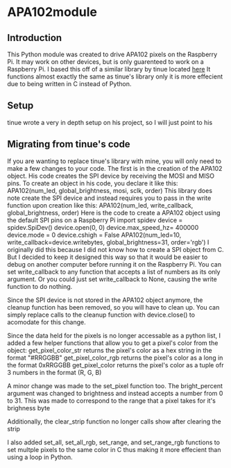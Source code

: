 # APA102module
## Introduction
This Python module was created to drive APA102 pixels on the Raspberry Pi. It may work on other devices, but is only guarenteed to work on a Raspberry Pi.
I based this off of a similar library by tinue located [here](https://github.com/tinue/APA102_Pi)
It functions almost exactly the same as tinue's library only it is more effecient due to being written in C instead of Python.
## Setup
tinue wrote a very in depth setup on his project, so I will just point to his
## Migrating from tinue's code
If you are wanting to replace tinue's library with mine, you will only need to make a few changes to your code.
The first is in the creation of the APA102 object. His code creates the SPI device by receiving the MOSI and MISO pins. To create an object in his code, you declare it like this: APA102(num_led, global_brightness, mosi, sclk, order)
This library does note create the SPI device and instead requires you to pass in the write function upon creation like this: APA102(num_led, write_callback, global_brightness, order)
Here is the code to create a APA102 object using the default SPI pins on a Raspberry Pi
      import spidev
      device = spidev.SpiDev()
			device.open(0, 0)
			device.max_speed_hz= 400000
			device.mode = 0
			device.cshigh = False
      APA102(num_led=10, write_callback=device.writebytes, global_brightness=31, order='rgb')
I originally did this because I did not know how to create a SPI object from C. But I decided to keep it designed this way so that it would be easier to debug on another computer before running it on the Raspberry Pi. You can set write_callback to any function that accepts a list of numbers as its only argument. Or you could just set write_callback to None, causing the write function to do nothing.

Since the SPI device is not stored in the APA102 object anymore, the cleanup function has been removed, so you will have to clean up. You can simply replace calls to the cleanup function with device.close() to acomodate for this change.

Since the data held for the pixels is no longer accessable as a python list, I added a few helper functions that allow you to get a pixel's color from the object:
  get_pixel_color_str returns the pixel's color as a hex string in the format "#RRGGBB"
  get_pixel_color_rgb returns the pixel's color as a long in the format 0xRRGGBB
  get_pixel_color returns the pixel's color as a tuple ofr 3 numbers in the format (R, G, B)
  
 A minor change was made to the set_pixel function too.
 The bright_percent argument was changed to brightness and instead accepts a number from 0 to 31. This was made to correspond to the range that a pixel takes for it's brighness byte
 
 Additionally, the clear_strip function no longer calls show after clearing the strip
 
 I also added set_all, set_all_rgb, set_range, and set_range_rgb functions to set multple pixels to the same color in C thus making it more effecient than using a loop in Python.

